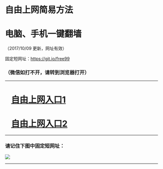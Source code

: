 ﻿# 自由上网简易方法

# 电脑、手机一键翻墙

（2017/10/09 更新，网址有效）

固定短网址：https://git.io/free99

### （微信如打不开，请转到浏览器打开）


***





# &nbsp;&nbsp; <a href="http://ft926219386.fwq-tz-1001.info/fwqtz01.html?t=100900121737 " target="_blank">自由上网入口1</a>
# &nbsp;&nbsp; <a href="http://ft142776515.fwq-tz-1002.info/fwqtz02.html?t=100900129212 " target="_blank">自由上网入口2</a>
***

### 请记住下图中固定短网址：

<img src="https://s3-us-west-2.amazonaws.com/fwq-1001/yjfq-20170905okok.png" /> 


***

